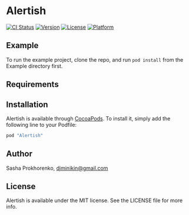 # Alertish

[![CI Status](http://img.shields.io/travis/minikin/Alertish.svg?style=flat)](https://travis-ci.org/minikin/Alertish)
[![Version](https://img.shields.io/cocoapods/v/Alertish.svg?style=flat)](http://cocoapods.org/pods/Alertish)
[![License](https://img.shields.io/cocoapods/l/Alertish.svg?style=flat)](http://cocoapods.org/pods/Alertish)
[![Platform](https://img.shields.io/cocoapods/p/Alertish.svg?style=flat)](http://cocoapods.org/pods/Alertish)

## Example

To run the example project, clone the repo, and run `pod install` from the Example directory first.

## Requirements

## Installation

Alertish is available through [CocoaPods](http://cocoapods.org). To install
it, simply add the following line to your Podfile:

```ruby
pod "Alertish"
```

## Author

Sasha Prokhorenko, djminikin@gmail.com

## License

Alertish is available under the MIT license. See the LICENSE file for more info.
